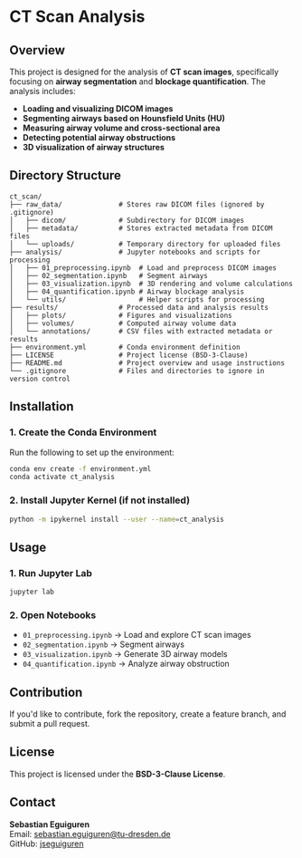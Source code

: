 # CT Scan Analysis

## Overview
This project is designed for the analysis of **CT scan images**, specifically focusing on **airway segmentation** and **blockage quantification**. The analysis includes:
- **Loading and visualizing DICOM images**
- **Segmenting airways based on Hounsfield Units (HU)**
- **Measuring airway volume and cross-sectional area**
- **Detecting potential airway obstructions**
- **3D visualization of airway structures**

## Directory Structure
```
ct_scan/
├── raw_data/              # Stores raw DICOM files (ignored by .gitignore)
│   ├── dicom/             # Subdirectory for DICOM images
│   ├── metadata/          # Stores extracted metadata from DICOM files
│   └── uploads/           # Temporary directory for uploaded files
├── analysis/              # Jupyter notebooks and scripts for processing
│   ├── 01_preprocessing.ipynb  # Load and preprocess DICOM images
│   ├── 02_segmentation.ipynb   # Segment airways
│   ├── 03_visualization.ipynb  # 3D rendering and volume calculations
│   ├── 04_quantification.ipynb # Airway blockage analysis
│   └── utils/                  # Helper scripts for processing
├── results/               # Processed data and analysis results
│   ├── plots/             # Figures and visualizations
│   ├── volumes/           # Computed airway volume data
│   └── annotations/       # CSV files with extracted metadata or results
├── environment.yml        # Conda environment definition
├── LICENSE                # Project license (BSD-3-Clause)
├── README.md              # Project overview and usage instructions
└── .gitignore             # Files and directories to ignore in version control
```

## Installation
### **1. Create the Conda Environment**
Run the following to set up the environment:
```sh
conda env create -f environment.yml
conda activate ct_analysis
```

### **2. Install Jupyter Kernel (if not installed)**
```sh
python -m ipykernel install --user --name=ct_analysis
```

## Usage
### **1. Run Jupyter Lab**
```sh
jupyter lab
```

### **2. Open Notebooks**
- `01_preprocessing.ipynb` → Load and explore CT scan images
- `02_segmentation.ipynb` → Segment airways
- `03_visualization.ipynb` → Generate 3D airway models
- `04_quantification.ipynb` → Analyze airway obstruction

## Contribution
If you'd like to contribute, fork the repository, create a feature branch, and submit a pull request.

## License
This project is licensed under the **BSD-3-Clause License**.

## Contact
**Sebastian Eguiguren**  
Email: sebastian.eguiguren@tu-dresden.de  
GitHub: [jseguiguren](https://github.com/jseguiguren)

